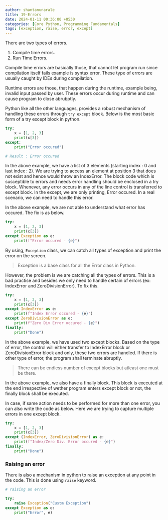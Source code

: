 ```yaml
---
author: shantanunarale
title: 19-Errors
date: 2024-01-11 00:36:00 +0530
categories: [Core Python, Programming Fundamentals]
tags: [exception, raise, error, except]
---
```


There are two types of errors.
1. Compile time errors.
2. Run Time Errors.

Compile time errors are basically those, that cannot let program run since compilation itself fails example is syntax error. These type of errors are usually caught by IDEs during compilation.

Runtime errors are those, that happen during the runtime, example being, invalid input passed by user. These errors occur during runtime and can cause program to close abrubptly.

Python like all the other languages, provides a robust mechanism of handling these errors through `try except` block. Below is the most basic form of a try except block in python.

```python
try:
    x = [1, 2, 3]
    print(x[3])
except:
    print("Error occured")

# Result : Error occured
```

In the above example, we have a list of 3 elements (starting index : 0 and last index : 2). We are trying to access an element at position 3 that does not exist and hence would throw an IndexError. The block code which is susceptible to errors and needs error handling should be enclosed in a try block. Whenever, any error occurs in any of the line control is transferred to except block. In the except, we are only printing, Error occured. In a real scenario, we can need to handle this error.

In the above example, we are not able to understand what error has occured. The fix is as below.

```python
try:
    x = [1, 2, 3]
    print(x[3])
except Exception as e:
    print(f"Error occured - {e}")

```
By using, `Exception` class, we can catch all types of exception and print the error on the screen.
> Exception is a base class for all the Error class in Python.

However, the problem is we are catching all the types of errors. This is a bad practise and besides we only need to handle certain of errors (ex: IndexError and ZeroDivisionError). To fix this.

```python
try:
    x = [1, 2, 3]
    print(x[3])
except IndexError as e:
    print(f"Index Error occured - {e}")
except ZeroDivisionError as e:
    print(f"Zero Div Error occured - {e}")
finally:
    print("Done")
```
In the above example, we have used two except blocks. Based on the type of error, the control will either transfer to IndexError block or ZeroDivisionError block and only, these two errors are handled. If there is other type of error, the program shall terminate abruptly.


> There can be endless number of except blocks but atleast one must be there.


In the above example, we also have a finally block. This block is executed at the end irrespective of wether program enters except block or not, the finally block shall be executed.

In case, if same action needs to be performed for more than one error, you can also write the code as below. Here we are trying to capture multiple errors in one except block.

```python
try:
    x = [1, 2, 3]
    print(x[3])
except (IndexError, ZeroDivisionError) as e:
    print(f"Index/Zero Div. Error occured - {e}")
finally:
    print("Done")
```

### Raising an error

There is also a mechanism in python to raise an exception at any point in the code. This is done using `raise` keyword.

```python
# raising an error

try:
    raise Exception("Custm Exception")
except Exception as e:
    print("Error", e)

```
